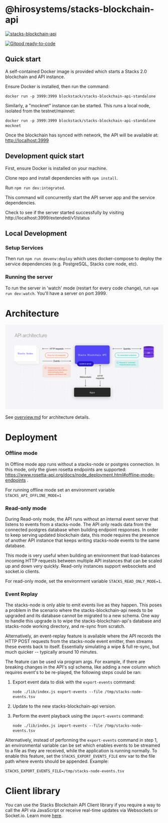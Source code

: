 # @hirosystems/stacks-blockchain-api

[![stacks-blockchain-api](https://github.com/hirosystems/stacks-blockchain-api/actions/workflows/stacks-blockchain-api.yml/badge.svg?branch=master)](https://github.com/hirosystems/stacks-blockchain-api/actions/workflows/stacks-blockchain-api.yml)

[![Gitpod ready-to-code](https://img.shields.io/badge/Gitpod-ready--to--code-blue?logo=gitpod)](https://gitpod.io/#https://github.com/hirosystems/stacks-blockchain-api)

## Quick start

A self-contained Docker image is provided which starts a Stacks 2.0 blockchain and API instance.

Ensure Docker is installed, then run the command:

```shell
docker run -p 3999:3999 blockstack/stacks-blockchain-api-standalone
```

Similarly, a "mocknet" instance can be started. This runs a local node, isolated from the testnet/mainnet:

```shell
docker run -p 3999:3999 blockstack/stacks-blockchain-api-standalone mocknet
```

Once the blockchain has synced with network, the API will be available at:
[http://localhost:3999](http://localhost:3999)

## Development quick start

First, ensure Docker is installed on your machine.

Clone repo and install dependencies with `npm install`.

Run `npm run dev:integrated`.

This command will concurrently start the API server app and the service dependencies.

Check to see if the server started successfully by visiting http://localhost:3999/extended/v1/status

## Local Development

### Setup Services

Then run `npm run devenv:deploy` which uses docker-compose to deploy the service dependencies (e.g. PostgreSQL, Stacks core node, etc).

### Running the server

To run the server in 'watch' mode (restart for every code change), run `npm run dev:watch`. You'll have a server on port 3999.

# Architecture

![API architecture!](api-architecture.png)

See [overview.md](overview.md) for architecture details.

# Deployment

### Offline mode

In Offline mode app runs without a stacks-node or postgres connection. In this mode, only the given rosetta endpoints are supported:
https://www.rosetta-api.org/docs/node_deployment.html#offline-mode-endpoints .

For running offline mode set an environment variable `STACKS_API_OFFLINE_MODE=1`

### Read-only mode

During Read-only mode, the API runs without an internal event server that listens to events from a stacks-node.
The API only reads data from the connected postgres database when building endpoint responses.
In order to keep serving updated blockchain data, this mode requires the presence of another API instance that keeps writing stacks-node events to the same database.

This mode is very useful when building an environment that load-balances incoming HTTP requests between multiple API instances that can be scaled up and down very quickly.
Read-only instances support websockets and socket.io clients.

For read-only mode, set the environment variable `STACKS_READ_ONLY_MODE=1`.

### Event Replay

The stacks-node is only able to emit events live as they happen. This poses a problem in the scenario where the stacks-blockchain-api needs to
be upgraded and its database cannot be migrated to a new schema. One way to handle this upgrade is to wipe the stacks-blockchain-api's database
and stacks-node working directory, and re-sync from scratch.

Alternatively, an event-replay feature is available where the API records the HTTP POST requests from the stacks-node event emitter, then streams
these events back to itself. Essentially simulating a wipe & full re-sync, but much quicker -- typically around 10 minutes.

The feature can be used via program args. For example, if there are breaking changes in the API's sql schema, like adding a new column which requires
event's to be re-played, the following steps could be ran:

1. Export event data to disk with the `export-events` command:

   ```shell
   node ./lib/index.js export-events --file /tmp/stacks-node-events.tsv
   ```
2. Update to the new stacks-blockchain-api version.
3. Perform the event playback using the `import-events` command:

   ```shell
   node ./lib/index.js import-events --file /tmp/stacks-node-events.tsv
   ```

Alternatively, instead of performing the `export-events` command in step 1, an environmental variable can be set which enables events to be streamed to a file
as they are received, while the application is running normally. To enable this feature, set the `STACKS_EXPORT_EVENTS_FILE` env var to the file path where
events should be appended. Example:
```
STACKS_EXPORT_EVENTS_FILE=/tmp/stacks-node-events.tsv
```

# Client library

You can use the Stacks Blockchain API Client library if you require a way to call the API via JavaScript or receive real-time updates via Websockets or Socket.io. Learn more [here](client/README.md).
